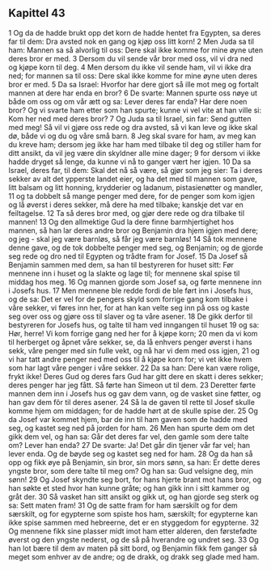 ## Kapittel 43

1 Og da de hadde brukt opp det korn de hadde hentet fra Egypten, sa deres far til dem: Dra avsted nok en gang og kjøp oss litt korn!
2 Men Juda sa til ham: Mannen sa så alvorlig til oss: Dere skal ikke komme for mine øyne uten deres bror er med.
3 Dersom du vil sende vår bror med oss, vil vi dra ned og kjøpe korn til deg.
4 Men dersom du ikke vil sende ham, vil vi ikke dra ned; for mannen sa til oss: Dere skal ikke komme for mine øyne uten deres bror er med.
5 Da sa Israel: Hvorfor har dere gjort så ille mot meg og fortalt mannen at dere har enda en bror?
6 De svarte: Mannen spurte oss nøye ut både om oss og om vår ætt og sa: Lever deres far enda? Har dere noen bror? Og vi svarte ham etter som han spurte; kunne vi vel vite at han ville si: Kom her ned med deres bror?
7 Og Juda sa til Israel, sin far: Send gutten med meg! Så vil vi gjøre oss rede og dra avsted, så vi kan leve og ikke skal dø, både vi og du og våre små barn.
8 Jeg skal svare for ham, av meg kan du kreve ham; dersom jeg ikke har ham med tilbake til deg og stiller ham for ditt ansikt, da vil jeg være din skyldner alle mine dager;
9 for dersom vi ikke hadde dryget så lenge, da kunne vi nå to ganger vært her igjen.
10 Da sa Israel, deres far, til dem: Skal det nå så være, så gjør som jeg sier: Ta i deres sekker av alt det ypperste landet eier, og ha det med til mannen som gave, litt balsam og litt honning, krydderier og ladanum, pistasienøtter og mandler,
11 og ta dobbelt så mange penger med dere, for de penger som kom igjen og lå øverst i deres sekker, må dere ha med tilbake; kanskje det var en feiltagelse.
12 Ta så deres bror med, og gjør dere rede og dra tilbake til mannen!
13 Og den allmektige Gud la dere finne barmhjertighet hos mannen, så han lar deres andre bror og Benjamin dra hjem igjen med dere; og jeg - skal jeg være barnløs, så får jeg være barnløs!
14 Så tok mennene denne gave, og de tok dobbelte penger med seg, og Benjamin; og de gjorde seg rede og dro ned til Egypten og trådte fram for Josef.
15 Da Josef så Benjamin sammen med dem, sa han til bestyreren for huset sitt: Før mennene inn i huset og la slakte og lage til; for mennene skal spise til middag hos meg.
16 Og mannen gjorde som Josef sa, og førte mennene inn i Josefs hus.
17 Men mennene ble redde fordi de ble ført inn i Josefs hus, og de sa: Det er vel for de pengers skyld som forrige gang kom tilbake i våre sekker, vi føres inn her, for at han kan velte seg inn på oss og kaste seg over oss og gjøre oss til slaver og ta våre asener.
18 De gikk derfor til bestyreren for Josefs hus, og talte til ham ved inngangen til huset
19 og sa: Hør, herre! Vi kom forrige gang ned her for å kjøpe korn;
20 men da vi kom til herberget og åpnet våre sekker, se, da lå enhvers penger øverst i hans sekk, våre penger med sin fulle vekt, og nå har vi dem med oss igjen,
21 og vi har tatt andre penger ned med oss til å kjøpe korn for; vi vet ikke hvem som har lagt våre penger i våre sekker.
22 Da sa han: Dere kan være rolige, frykt ikke! Deres Gud og deres fars Gud har gitt dere en skatt i deres sekker; deres penger har jeg fått. Så førte han Simeon ut til dem.
23 Deretter førte mannen dem inn i Josefs hus og gav dem vann, og de vasket sine føtter, og han gav dem fôr til deres asener.
24 Så la de gaven til rette til Josef skulle komme hjem om middagen; for de hadde hørt at de skulle spise der.
25 Og da Josef var kommet hjem, bar de inn til ham gaven som de hadde med seg, og kastet seg ned på jorden for ham.
26 Men han spurte dem om det gikk dem vel, og han sa: Går det deres far vel, den gamle som dere talte om? Lever han enda?
27 De svarte: Ja! Det går din tjener vår far vel; han lever enda. Og de bøyde seg og kastet seg ned for ham.
28 Og da han så opp og fikk øye på Benjamin, sin bror, sin mors sønn, sa han: Er dette deres yngste bror, som dere talte til meg om? Og han sa: Gud velsigne deg, min sønn!
29 Og Josef skyndte seg bort, for hans hjerte brant mot hans bror, og han søkte et sted hvor han kunne gråte; og han gikk inn i sitt kammer og gråt der.
30 Så vasket han sitt ansikt og gikk ut, og han gjorde seg sterk og sa: Sett maten fram!
31 Og de satte fram for ham særskilt og for dem særskilt, og for egypterne som spiste hos ham, særskilt; for egypterne kan ikke spise sammen med hebreerne, det er en styggedom for egypterne.
32 Og mennene fikk sine plasser midt imot ham etter alderen, den førstefødte øverst og den yngste nederst, og de så på hverandre og undret seg.
33 Og han lot bære til dem av maten på sitt bord, og Benjamin fikk fem ganger så meget som enhver av de andre; og de drakk, og drakk seg glade med ham.
